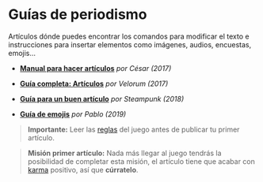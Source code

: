 # Guías de periodismo

Artículos dónde puedes encontrar los comandos para modificar el texto e instrucciones para insertar elementos como imágenes, audios, encuestas, emojis...

- [**Manual para hacer artículos**](http://rivalregions.com/#news/show/451532) _por César (2017)_

- [**Guía completa: Artículos**](http://rivalregions.com/#news/show/433577) _por Velorum (2017)_

- [**Guía para un buen artículo**](https://m.rivalregions.com/#news/show/843759) _por Steampunk (2018)_

- [**Guía de emojis**](https://rivalregions.com/#news/show/1993164) _por Pablo (2019)_

> **Importante:** Leer las [reglas](https://wiki.rivalregions.com/Rules/es) del juego antes de publicar tu primer artículo.

<!-- * -->
> **Misión primer artículo:** Nada más llegar al juego tendrás la posibilidad de completar esta misión, el artículo tiene que acabar con [karma](/7.-Periodismo/Karma/) positivo, así que **cúrratelo**.